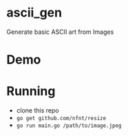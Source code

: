 # ascii_gen
Generate basic ASCII art from Images

# Demo

# Running
* clone this repo
* `go get github.com/nfnt/resize`
* `go run main.go /path/to/image.jpeg`

